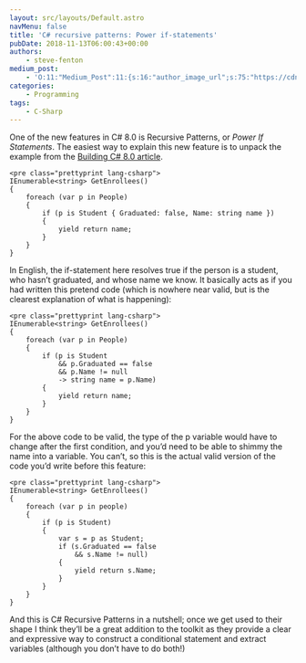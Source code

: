 ```yaml
---
layout: src/layouts/Default.astro
navMenu: false
title: 'C# recursive patterns: Power if-statements'
pubDate: 2018-11-13T06:00:43+00:00
authors:
    - steve-fenton
medium_post:
    - 'O:11:"Medium_Post":11:{s:16:"author_image_url";s:75:"https://cdn-images-1.medium.com/fit/c/400/400/1*eXkhfEuF41g5W_xnc_ydLA.jpeg";s:10:"author_url";s:38:"https://medium.com/@steve.fenton.co.uk";s:11:"byline_name";N;s:12:"byline_email";N;s:10:"cross_link";s:3:"yes";s:2:"id";s:12:"1f283bf9bd03";s:21:"follower_notification";s:3:"yes";s:7:"license";s:19:"all-rights-reserved";s:14:"publication_id";s:2:"-1";s:6:"status";s:5:"draft";s:3:"url";s:51:"https://medium.com/@steve.fenton.co.uk/1f283bf9bd03";}'
categories:
    - Programming
tags:
    - C-Sharp
---
```


One of the new features in C# 8.0 is Recursive Patterns, or *Power If Statements*. The easiest way to explain this new feature is to unpack the example from the [Building C# 8.0 article](https://blogs.msdn.microsoft.com/dotnet/2018/11/12/building-c-8-0/).

```
<pre class="prettyprint lang-csharp">
IEnumerable<string> GetEnrollees()
{
    foreach (var p in People)
    {
        if (p is Student { Graduated: false, Name: string name }) 
        {
            yield return name;
        }
    }
}
```
In English, the if-statement here resolves true if the person is a student, who hasn’t graduated, and whose name we know. It basically acts as if you had written this pretend code (which is nowhere near valid, but is the clearest explanation of what is happening):

```
<pre class="prettyprint lang-csharp">
IEnumerable<string> GetEnrollees()
{
    foreach (var p in People)
    {
        if (p is Student
            && p.Graduated == false
            && p.Name != null
            -> string name = p.Name) 
        {
            yield return name;
        }
    }
}
```
For the above code to be valid, the type of the p variable would have to change after the first condition, and you’d need to be able to shimmy the name into a variable. You can’t, so this is the actual valid version of the code you’d write before this feature:

```
<pre class="prettyprint lang-csharp">
IEnumerable<string> GetEnrollees()
{
    foreach (var p in people)
    {
        if (p is Student)
        {
            var s = p as Student;
            if (s.Graduated == false
                && s.Name != null)
            {
                yield return s.Name;
            }
        }
    }
}
```
And this is C# Recursive Patterns in a nutshell; once we get used to their shape I think they’ll be a great addition to the toolkit as they provide a clear and expressive way to construct a conditional statement and extract variables (although you don’t have to do both!)